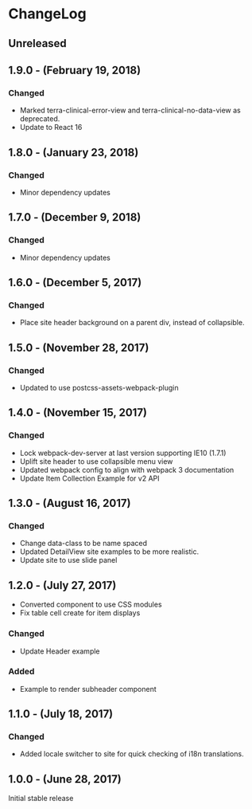 ChangeLog
=========

Unreleased
----------

1.9.0 - (February 19, 2018)
----------
### Changed
* Marked terra-clinical-error-view and terra-clinical-no-data-view as deprecated.
* Update to React 16

1.8.0 - (January 23, 2018)
-----------------
### Changed
* Minor dependency updates

1.7.0 - (December 9, 2018)
-----------------
### Changed
* Minor dependency updates

1.6.0 - (December 5, 2017)
-----------------
### Changed
* Place site header background on a parent div, instead of collapsible.

1.5.0 - (November 28, 2017)
-----------------
### Changed
* Updated to use postcss-assets-webpack-plugin

1.4.0 - (November 15, 2017)
-----------------
### Changed
* Lock webpack-dev-server at last version supporting IE10 (1.7.1)
* Uplift site header to use collapsible menu view
* Updated webpack config to align with webpack 3 documentation
* Update Item Collection Example for v2 API

1.3.0 - (August 16, 2017)
-----------------
### Changed
* Change data-class to be name spaced
* Updated DetailView site examples to be more realistic.
* Update site to use slide panel

1.2.0 - (July 27, 2017)
-----------------
* Converted component to use CSS modules
* Fix table cell create for item displays

### Changed
* Update Header example

### Added
* Example to render subheader component

1.1.0 - (July 18, 2017)
-----------------
### Changed
* Added locale switcher to site for quick checking of i18n translations.

1.0.0 - (June 28, 2017)
-----------------
Initial stable release
